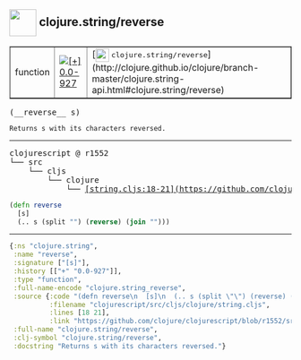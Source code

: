 ## <img width="48px" valign="middle" src="http://i.imgur.com/Hi20huC.png"> clojure.string/reverse

 <table border="1">
<tr>
<td>function</td>
<td><a href="https://github.com/cljsinfo/api-refs/tree/0.0-927"><img valign="middle" alt="[+] 0.0-927" src="https://img.shields.io/badge/+-0.0--927-lightgrey.svg"></a> </td>
<td>
[<img height="24px" valign="middle" src="http://i.imgur.com/1GjPKvB.png"> <samp>clojure.string/reverse</samp>](http://clojure.github.io/clojure/branch-master/clojure.string-api.html#clojure.string/reverse)
</td>
</tr>
</table>

 <samp>
(__reverse__ s)<br>
</samp>

```
Returns s with its characters reversed.
```

---

 <pre>
clojurescript @ r1552
└── src
    └── cljs
        └── clojure
            └── <ins>[string.cljs:18-21](https://github.com/clojure/clojurescript/blob/r1552/src/cljs/clojure/string.cljs#L18-L21)</ins>
</pre>

```clj
(defn reverse
  [s]
  (.. s (split "") (reverse) (join "")))
```


---

```clj
{:ns "clojure.string",
 :name "reverse",
 :signature ["[s]"],
 :history [["+" "0.0-927"]],
 :type "function",
 :full-name-encode "clojure.string_reverse",
 :source {:code "(defn reverse\n  [s]\n  (.. s (split \"\") (reverse) (join \"\")))",
          :filename "clojurescript/src/cljs/clojure/string.cljs",
          :lines [18 21],
          :link "https://github.com/clojure/clojurescript/blob/r1552/src/cljs/clojure/string.cljs#L18-L21"},
 :full-name "clojure.string/reverse",
 :clj-symbol "clojure.string/reverse",
 :docstring "Returns s with its characters reversed."}

```

